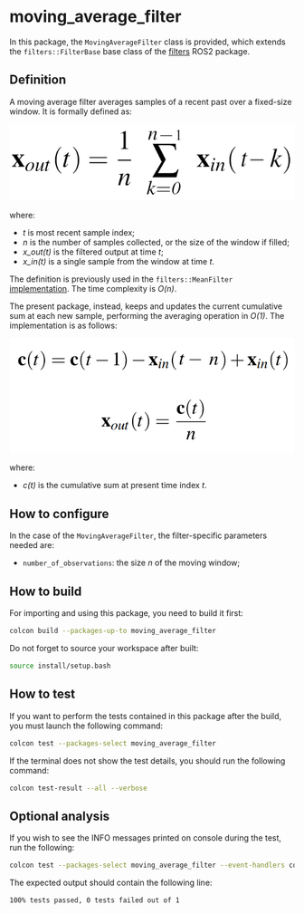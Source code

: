 # moving_average_filter

In this package, the `MovingAverageFilter` class is provided, which extends the `filters::FilterBase` base class of the [filters](http://wiki.ros.org/filters) ROS2 package.

## Definition

A moving average filter averages samples of a recent past over a fixed-size window. It is formally defined as:

![moving_average_filter_formula_stateless](./doc/media/moving_average_filter_stateless.png "Stateless moving average filter")

where:

- *t* is most recent sample index;
- *n* is the number of samples collected, or the size of the window if filled;
- *x_out(t)* is the filtered output at time *t*;
- *x_in(t)* is a single sample from the window at time *t*.

The definition is previously used in the `filters::MeanFilter` [implementation](https://github.com/ros/filters/blob/noetic-devel/include/filters/mean.hpp). The time complexity is *O(n)*.

The present package, instead, keeps and updates the current cumulative sum at each new sample, performing the averaging operation in *O(1)*. The implementation is as follows:

![moving_average_filter_formula_stateful](./doc/media/moving_average_filter_stateful.png "Stateful moving average filter")

where:

- *c(t)* is the cumulative sum at present time index *t*.

## How to configure

In the case of the `MovingAverageFilter`, the filter-specific parameters needed are:

- `number_of_observations`: the size *n* of the moving window;

## How to build

For importing and using this package, you need to build it first:

```bash
colcon build --packages-up-to moving_average_filter
```

Do not forget to source your workspace after built:

```bash
source install/setup.bash
```

## How to test

If you want to perform the tests contained in this package after the build, you must launch the following command:

```bash
colcon test --packages-select moving_average_filter
```

If the terminal does not show the test details, you should run the following command:

```bash
colcon test-result --all --verbose
```

## Optional analysis

If you wish to see the INFO messages printed on console during the test, run the following:

```bash
colcon test --packages-select moving_average_filter --event-handlers console_cohesion+
```

The expected output should contain the following line:

```text
100% tests passed, 0 tests failed out of 1
```
